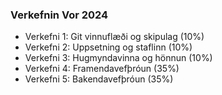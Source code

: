 ### Verkefnin Vor 2024
- Verkefni 1: Git vinnuflæði og skipulag (10%)
- Verkefni 2: Uppsetning og staflinn (10%)
- Verkefni 3: Hugmyndavinna og hönnun (10%)
- Verkefni 4: Framendavefþróun (35%)
- Verkefni 5: Bakendavefþróun (35%)
